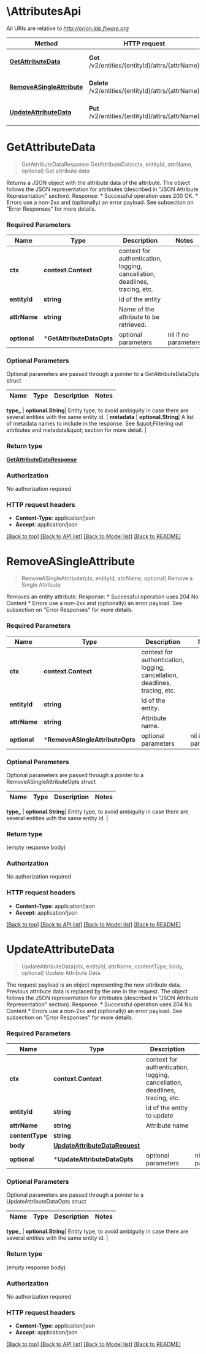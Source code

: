 # \AttributesApi

All URIs are relative to *http://orion.lab.fiware.org*

Method | HTTP request | Description
------------- | ------------- | -------------
[**GetAttributeData**](AttributesApi.md#GetAttributeData) | **Get** /v2/entities/{entityId}/attrs/{attrName} | Get attribute data
[**RemoveASingleAttribute**](AttributesApi.md#RemoveASingleAttribute) | **Delete** /v2/entities/{entityId}/attrs/{attrName} | Remove a Single Attribute
[**UpdateAttributeData**](AttributesApi.md#UpdateAttributeData) | **Put** /v2/entities/{entityId}/attrs/{attrName} | Update Attribute Data


# **GetAttributeData**
> GetAttributeDataResponse GetAttributeData(ctx, entityId, attrName, optional)
Get attribute data

Returns a JSON object with the attribute data of the attribute. The object follows the JSON representation for attributes (described in \"JSON Attribute Representation\" section). Response: * Successful operation uses 200 OK. * Errors use a non-2xx and (optionally) an error payload. See subsection on \"Error Responses\" for   more details.

### Required Parameters

Name | Type | Description  | Notes
------------- | ------------- | ------------- | -------------
 **ctx** | **context.Context** | context for authentication, logging, cancellation, deadlines, tracing, etc.
  **entityId** | **string**| Id of the entity | 
  **attrName** | **string**| Name of the attribute to be retrieved. | 
 **optional** | ***GetAttributeDataOpts** | optional parameters | nil if no parameters

### Optional Parameters
Optional parameters are passed through a pointer to a GetAttributeDataOpts struct

Name | Type | Description  | Notes
------------- | ------------- | ------------- | -------------


 **type_** | **optional.String**| Entity type, to avoid ambiguity in case there are several entities with the same entity id. | 
 **metadata** | **optional.String**| A list of metadata names to include in the response. See \&quot;Filtering out attributes and metadata\&quot; section for more detail. | 

### Return type

[**GetAttributeDataResponse**](GetAttributeDataResponse.md)

### Authorization

No authorization required

### HTTP request headers

 - **Content-Type**: application/json
 - **Accept**: application/json

[[Back to top]](#) [[Back to API list]](../README.md#documentation-for-api-endpoints) [[Back to Model list]](../README.md#documentation-for-models) [[Back to README]](../README.md)

# **RemoveASingleAttribute**
> RemoveASingleAttribute(ctx, entityId, attrName, optional)
Remove a Single Attribute

Removes an entity attribute. Response: * Successful operation uses 204 No Content * Errors use a non-2xx and (optionally) an error payload. See subsection on \"Error Responses\" for   more details.

### Required Parameters

Name | Type | Description  | Notes
------------- | ------------- | ------------- | -------------
 **ctx** | **context.Context** | context for authentication, logging, cancellation, deadlines, tracing, etc.
  **entityId** | **string**| Id of the entity. | 
  **attrName** | **string**| Attribute name. | 
 **optional** | ***RemoveASingleAttributeOpts** | optional parameters | nil if no parameters

### Optional Parameters
Optional parameters are passed through a pointer to a RemoveASingleAttributeOpts struct

Name | Type | Description  | Notes
------------- | ------------- | ------------- | -------------


 **type_** | **optional.String**| Entity type, to avoid ambiguity in case there are several entities with the same entity id. | 

### Return type

 (empty response body)

### Authorization

No authorization required

### HTTP request headers

 - **Content-Type**: application/json
 - **Accept**: application/json

[[Back to top]](#) [[Back to API list]](../README.md#documentation-for-api-endpoints) [[Back to Model list]](../README.md#documentation-for-models) [[Back to README]](../README.md)

# **UpdateAttributeData**
> UpdateAttributeData(ctx, entityId, attrName, contentType, body, optional)
Update Attribute Data

The request payload is an object representing the new attribute data. Previous attribute data is replaced by the one in the request. The object follows the JSON representation for attributes (described in \"JSON Attribute Representation\" section). Response: * Successful operation uses 204 No Content * Errors use a non-2xx and (optionally) an error payload. See subsection on \"Error Responses\" for   more details.

### Required Parameters

Name | Type | Description  | Notes
------------- | ------------- | ------------- | -------------
 **ctx** | **context.Context** | context for authentication, logging, cancellation, deadlines, tracing, etc.
  **entityId** | **string**| Id of the entity to update | 
  **attrName** | **string**| Attribute name | 
  **contentType** | **string**|  | 
  **body** | [**UpdateAttributeDataRequest**](UpdateAttributeDataRequest.md)|  | 
 **optional** | ***UpdateAttributeDataOpts** | optional parameters | nil if no parameters

### Optional Parameters
Optional parameters are passed through a pointer to a UpdateAttributeDataOpts struct

Name | Type | Description  | Notes
------------- | ------------- | ------------- | -------------




 **type_** | **optional.String**| Entity type, to avoid ambiguity in case there are several entities with the same entity id. | 

### Return type

 (empty response body)

### Authorization

No authorization required

### HTTP request headers

 - **Content-Type**: application/json
 - **Accept**: application/json

[[Back to top]](#) [[Back to API list]](../README.md#documentation-for-api-endpoints) [[Back to Model list]](../README.md#documentation-for-models) [[Back to README]](../README.md)

